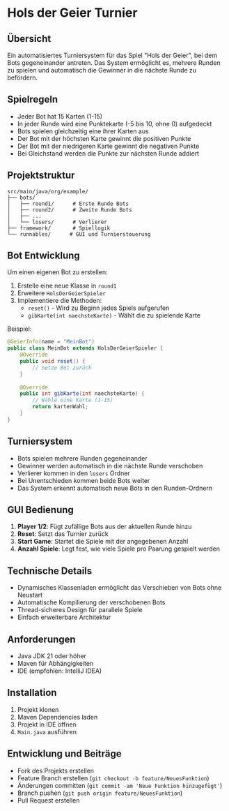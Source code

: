 # Hols der Geier Turnier

## Übersicht
Ein automatisiertes Turniersystem für das Spiel "Hols der Geier", bei dem Bots gegeneinander antreten. Das System ermöglicht es, mehrere Runden zu spielen und automatisch die Gewinner in die nächste Runde zu befördern.

## Spielregeln
- Jeder Bot hat 15 Karten (1-15)
- In jeder Runde wird eine Punktekarte (-5 bis 10, ohne 0) aufgedeckt
- Bots spielen gleichzeitig eine ihrer Karten aus
- Der Bot mit der höchsten Karte gewinnt die positiven Punkte
- Der Bot mit der niedrigeren Karte gewinnt die negativen Punkte
- Bei Gleichstand werden die Punkte zur nächsten Runde addiert

## Projektstruktur
```
src/main/java/org/example/
├── bots/
│   ├── round1/      # Erste Runde Bots
│   ├── round2/      # Zweite Runde Bots
│   ├── ...
│   └── losers/      # Verlierer
├── framework/       # Spiellogik
└── runnables/      # GUI und Turniersteuerung
```

## Bot Entwicklung
Um einen eigenen Bot zu erstellen:
1. Erstelle eine neue Klasse in `round1`
2. Erweitere `HolsDerGeierSpieler`
3. Implementiere die Methoden:
   - `reset()` - Wird zu Beginn jedes Spiels aufgerufen
   - `gibKarte(int naechsteKarte)` - Wählt die zu spielende Karte

Beispiel:
```java
@GeierInfo(name = "MeinBot")
public class MeinBot extends HolsDerGeierSpieler {
    @Override
    public void reset() {
        // Setze Bot zurück
    }
    
    @Override
    public int gibKarte(int naechsteKarte) {
        // Wähle eine Karte (1-15)
        return kartenWahl;
    }
}
```

## Turniersystem
- Bots spielen mehrere Runden gegeneinander
- Gewinner werden automatisch in die nächste Runde verschoben
- Verlierer kommen in den `losers` Ordner
- Bei Unentschieden kommen beide Bots weiter
- Das System erkennt automatisch neue Bots in den Runden-Ordnern

## GUI Bedienung
1. **Player 1/2**: Fügt zufällige Bots aus der aktuellen Runde hinzu
2. **Reset**: Setzt das Turnier zurück
3. **Start Game**: Startet die Spiele mit der angegebenen Anzahl
4. **Anzahl Spiele**: Legt fest, wie viele Spiele pro Paarung gespielt werden

## Technische Details
- Dynamisches Klassenladen ermöglicht das Verschieben von Bots ohne Neustart
- Automatische Kompilierung der verschobenen Bots
- Thread-sicheres Design für parallele Spiele
- Einfach erweiterbare Architektur

## Anforderungen
- Java JDK 21 oder höher
- Maven für Abhängigkeiten
- IDE (empfohlen: IntelliJ IDEA)

## Installation
1. Projekt klonen
2. Maven Dependencies laden
3. Projekt in IDE öffnen
4. `Main.java` ausführen

## Entwicklung und Beiträge
- Fork des Projekts erstellen
- Feature Branch erstellen (`git checkout -b feature/NeuesFunktion`)
- Änderungen committen (`git commit -am 'Neue Funktion hinzugefügt'`)
- Branch pushen (`git push origin feature/NeuesFunktion`)
- Pull Request erstellen
